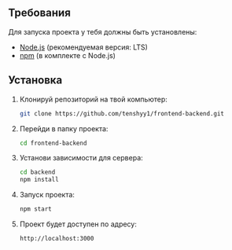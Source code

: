 ## Требования

Для запуска проекта у тебя должны быть установлены:

- [Node.js](https://nodejs.org/) (рекомендуемая версия: LTS)
- [npm](https://www.npmjs.com/) (в комплекте с Node.js)

## Установка

1. Клонируй репозиторий на твой компьютер:

   ```bash
   git clone https://github.com/tenshyy1/frontend-backend.git
2. Перейди в папку проекта:

   ```bash
   cd frontend-backend

3. Установи зависимости для сервера:

   ```bash
   cd backend
   npm install

4. Запуск проекта:

   ```bash
   npm start

5. Проект будет доступен по адресу:

   ```bash
   http://localhost:3000


